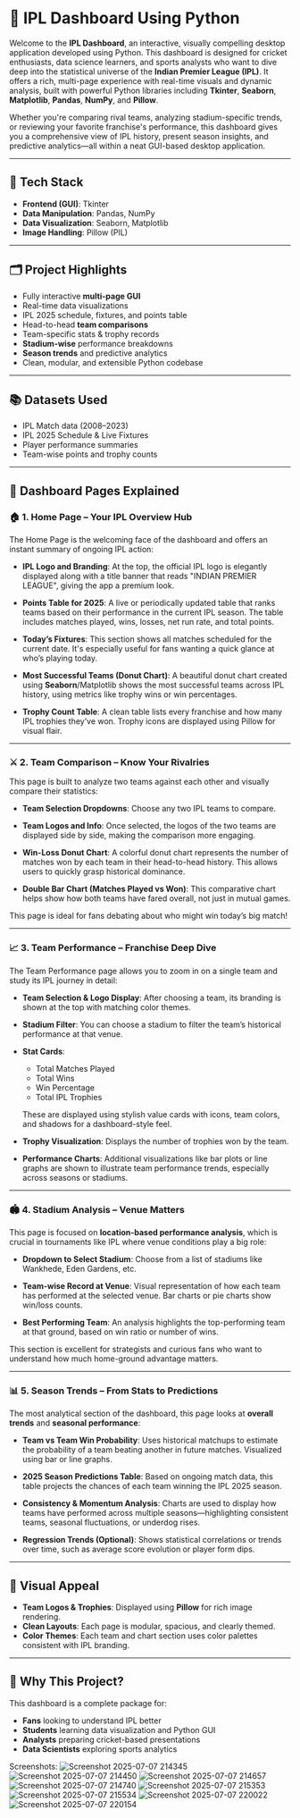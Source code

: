 

# 🏏 IPL Dashboard Using Python

Welcome to the **IPL Dashboard**, an interactive, visually compelling desktop application developed using Python. This dashboard is designed for cricket enthusiasts, data science learners, and sports analysts who want to dive deep into the statistical universe of the **Indian Premier League (IPL)**. It offers a rich, multi-page experience with real-time visuals and dynamic analysis, built with powerful Python libraries including **Tkinter**, **Seaborn**, **Matplotlib**, **Pandas**, **NumPy**, and **Pillow**.

Whether you're comparing rival teams, analyzing stadium-specific trends, or reviewing your favorite franchise's performance, this dashboard gives you a comprehensive view of IPL history, present season insights, and predictive analytics—all within a neat GUI-based desktop application.

---

## 🔧 Tech Stack

* **Frontend (GUI)**: Tkinter
* **Data Manipulation**: Pandas, NumPy
* **Data Visualization**: Seaborn, Matplotlib
* **Image Handling**: Pillow (PIL)

---

## 🗂️ Project Highlights

* Fully interactive **multi-page GUI**
* Real-time data visualizations
* IPL 2025 schedule, fixtures, and points table
* Head-to-head **team comparisons**
* Team-specific stats & trophy records
* **Stadium-wise** performance breakdowns
* **Season trends** and predictive analytics
* Clean, modular, and extensible Python codebase

---

## 📚 Datasets Used

* IPL Match data (2008–2023)
* IPL 2025 Schedule & Live Fixtures
* Player performance summaries
* Team-wise points and trophy counts

---

## 🌟 Dashboard Pages Explained

### 🏠 1. Home Page – Your IPL Overview Hub

The Home Page is the welcoming face of the dashboard and offers an instant summary of ongoing IPL action:

* **IPL Logo and Branding**: At the top, the official IPL logo is elegantly displayed along with a title banner that reads "INDIAN PREMIER LEAGUE", giving the app a premium look.

* **Points Table for 2025**: A live or periodically updated table that ranks teams based on their performance in the current IPL season. The table includes matches played, wins, losses, net run rate, and total points.

* **Today’s Fixtures**: This section shows all matches scheduled for the current date. It's especially useful for fans wanting a quick glance at who’s playing today.

* **Most Successful Teams (Donut Chart)**: A beautiful donut chart created using **Seaborn**/Matplotlib shows the most successful teams across IPL history, using metrics like trophy wins or win percentages.

* **Trophy Count Table**: A clean table lists every franchise and how many IPL trophies they’ve won. Trophy icons are displayed using Pillow for visual flair.

---

### ⚔️ 2. Team Comparison – Know Your Rivalries

This page is built to analyze two teams against each other and visually compare their statistics:

* **Team Selection Dropdowns**: Choose any two IPL teams to compare.

* **Team Logos and Info**: Once selected, the logos of the two teams are displayed side by side, making the comparison more engaging.

* **Win-Loss Donut Chart**: A colorful donut chart represents the number of matches won by each team in their head-to-head history. This allows users to quickly grasp historical dominance.

* **Double Bar Chart (Matches Played vs Won)**: This comparative chart helps show how both teams have fared overall, not just in mutual games.

This page is ideal for fans debating about who might win today’s big match!

---

### 📈 3. Team Performance – Franchise Deep Dive

The Team Performance page allows you to zoom in on a single team and study its IPL journey in detail:

* **Team Selection & Logo Display**: After choosing a team, its branding is shown at the top with matching color themes.

* **Stadium Filter**: You can choose a stadium to filter the team’s historical performance at that venue.

* **Stat Cards**:

  * Total Matches Played
  * Total Wins
  * Win Percentage
  * Total IPL Trophies

  These are displayed using stylish value cards with icons, team colors, and shadows for a dashboard-style feel.

* **Trophy Visualization**: Displays the number of trophies won by the team.

* **Performance Charts**: Additional visualizations like bar plots or line graphs are shown to illustrate team performance trends, especially across seasons or stadiums.

---

### 🏟️ 4. Stadium Analysis – Venue Matters

This page is focused on **location-based performance analysis**, which is crucial in tournaments like IPL where venue conditions play a big role:

* **Dropdown to Select Stadium**: Choose from a list of stadiums like Wankhede, Eden Gardens, etc.

* **Team-wise Record at Venue**: Visual representation of how each team has performed at the selected venue. Bar charts or pie charts show win/loss counts.

* **Best Performing Team**: An analysis highlights the top-performing team at that ground, based on win ratio or number of wins.

This section is excellent for strategists and curious fans who want to understand how much home-ground advantage matters.

---

### 📊 5. Season Trends – From Stats to Predictions

The most analytical section of the dashboard, this page looks at **overall trends** and **seasonal performance**:

* **Team vs Team Win Probability**: Uses historical matchups to estimate the probability of a team beating another in future matches. Visualized using bar or line graphs.

* **2025 Season Predictions Table**: Based on ongoing match data, this table projects the chances of each team winning the IPL 2025 season.

* **Consistency & Momentum Analysis**: Charts are used to display how teams have performed across multiple seasons—highlighting consistent teams, seasonal fluctuations, or underdog rises.

* **Regression Trends (Optional)**: Shows statistical correlations or trends over time, such as average score evolution or player form dips.

---

## 📸 Visual Appeal

* **Team Logos & Trophies**: Displayed using **Pillow** for rich image rendering.
* **Clean Layouts**: Each page is modular, spacious, and clearly themed.
* **Color Themes**: Each team and chart section uses color palettes consistent with IPL branding.

---

## 🤖 Why This Project?

This dashboard is a complete package for:

* **Fans** looking to understand IPL better
* **Students** learning data visualization and Python GUI
* **Analysts** preparing cricket-based presentations
* **Data Scientists** exploring sports analytics


Screenshots:
![Screenshot 2025-07-07 214345](https://github.com/user-attachments/assets/81fd14fd-46f3-424b-8044-49e53eb7e20f)
![Screenshot 2025-07-07 214450](https://github.com/user-attachments/assets/1dc9c145-8825-42f6-ae39-a87d3c10ce76)
![Screenshot 2025-07-07 214657](https://github.com/user-attachments/assets/ac63df7c-720a-4c36-a8e3-d23fec7b4a1f)
![Screenshot 2025-07-07 214740](https://github.com/user-attachments/assets/008e219b-3022-4321-826e-698235a2af33)
![Screenshot 2025-07-07 215353](https://github.com/user-attachments/assets/f103c95b-2cad-4268-bcae-c002a90048f6)
![Screenshot 2025-07-07 215534](https://github.com/user-attachments/assets/916c718d-6f43-4941-9800-2daacb094726)
![Screenshot 2025-07-07 220022](https://github.com/user-attachments/assets/25c9f1ec-66ff-4a29-991c-633ca4c451e9)
![Screenshot 2025-07-07 220154](https://github.com/user-attachments/assets/a6088713-6b09-4d53-99e5-37dd049cb801)
